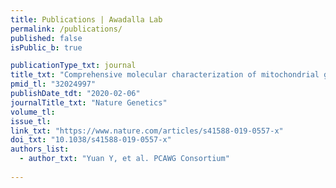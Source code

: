 ```yaml
---
title: Publications | Awadalla Lab
permalink: /publications/
published: false
isPublic_b: true

publicationType_txt: journal
title_txt: "Comprehensive molecular characterization of mitochondrial genomes in human cancers."
pmid_tl: "32024997"
publishDate_tdt: "2020-02-06"
journalTitle_txt: "Nature Genetics"
volume_tl: 
issue_tl:
link_txt: "https://www.nature.com/articles/s41588-019-0557-x"
doi_txt: "10.1038/s41588-019-0557-x"
authors_list: 
  - author_txt: "Yuan Y, et al. PCAWG Consortium"
 
---
```

